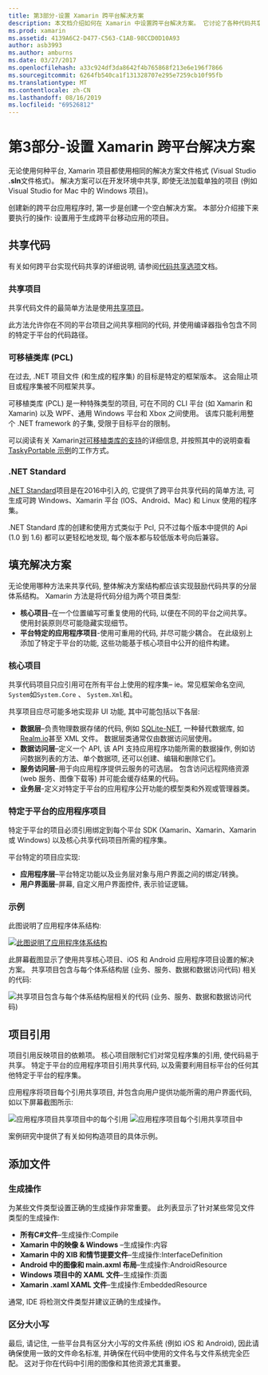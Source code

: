 ```yaml
---
title: 第3部分-设置 Xamarin 跨平台解决方案
description: 本文档介绍如何在 Xamarin 中设置跨平台解决方案。 它讨论了各种代码共享策略, 如共享项目和 .NET Standard。
ms.prod: xamarin
ms.assetid: 4139A6C2-D477-C563-C1AB-98CCD0D10A93
author: asb3993
ms.author: amburns
ms.date: 03/27/2017
ms.openlocfilehash: a33c924df3da8642f4b765868f213e6e196f7866
ms.sourcegitcommit: 6264fb540ca1f131328707e295e7259cb10f95fb
ms.translationtype: MT
ms.contentlocale: zh-CN
ms.lasthandoff: 08/16/2019
ms.locfileid: "69526812"
---
```

# <a name="part-3---setting-up-a-xamarin-cross-platform-solution"></a>第3部分-设置 Xamarin 跨平台解决方案

无论使用何种平台, Xamarin 项目都使用相同的解决方案文件格式 (Visual Studio **.sln**文件格式)。 解决方案可以在开发环境中共享, 即使无法加载单独的项目 (例如 Visual Studio for Mac 中的 Windows 项目)。



创建新的跨平台应用程序时, 第一步是创建一个空白解决方案。 本部分介绍接下来要执行的操作: 设置用于生成跨平台移动应用的项目。

 <a name="Sharing_Code" />


## <a name="sharing-code"></a>共享代码

有关如何跨平台实现代码共享的详细说明, 请参阅[代码共享选项](~/cross-platform/app-fundamentals/code-sharing.md)文档。

 <a name="Shared_Asset_Projects" />


### <a name="shared-projects"></a>共享项目

共享代码文件的最简单方法是使用[共享项目](~/cross-platform/app-fundamentals/shared-projects.md)。

此方法允许你在不同的平台项目之间共享相同的代码, 并使用编译器指令包含不同的特定于平台的代码路径。

 <a name="Portable_Class_Libraries" />


### <a name="portable-class-libraries-pcl"></a>可移植类库 (PCL)

在过去, .NET 项目文件 (和生成的程序集) 的目标是特定的框架版本。 这会阻止项目或程序集被不同框架共享。

可移植类库 (PCL) 是一种特殊类型的项目, 可在不同的 CLI 平台 (如 Xamarin 和 Xamarin) 以及 WPF、通用 Windows 平台和 Xbox 之间使用。 该库只能利用整个 .NET framework 的子集, 受限于目标平台的限制。

可以阅读有关 Xamarin[对可移植类库的支持](~/cross-platform/app-fundamentals/pcl.md)的详细信息, 并按照其中的说明查看[TaskyPortable 示例](https://github.com/xamarin/mobile-samples/tree/master/TaskyPortable)的工作方式。


### <a name="net-standard"></a>.NET Standard

[.NET Standard](~/cross-platform/app-fundamentals/net-standard.md)项目是在2016中引入的, 它提供了跨平台共享代码的简单方法, 可生成可跨 Windows、Xamarin 平台 (IOS、Android、Mac) 和 Linux 使用的程序集。

.NET Standard 库的创建和使用方式类似于 Pcl, 只不过每个版本中提供的 Api (1.0 到 1.6) 都可以更轻松地发现, 每个版本都与较低版本号向后兼容。



 <a name="Populating_the_Solution" />


## <a name="populating-the-solution"></a>填充解决方案

无论使用哪种方法来共享代码, 整体解决方案结构都应该实现鼓励代码共享的分层体系结构。
Xamarin 方法是将代码分组为两个项目类型:

- **核心项目**–在一个位置编写可重复使用的代码, 以便在不同的平台之间共享。 使用封装原则尽可能隐藏实现细节。
- **平台特定的应用程序项目**-使用可重用的代码, 并尽可能少耦合。 在此级别上添加了特定于平台的功能, 这些功能基于核心项目中公开的组件构建。


 <a name="Core_Project" />


### <a name="core-project"></a>核心项目

共享代码项目只应引用可在所有平台上使用的程序集– ie。常见框架命名空间, `System`如`System.Core` 、 `System.Xml`和。

共享项目应尽可能多地实现非 UI 功能, 其中可能包括以下各层:

- **数据层**–负责物理数据存储的代码, 例如  [SQLite-NET](https://github.com/praeclarum/sqlite-net), 一种替代数据库, 如[Realm.io](https://realm.io/products/realm-mobile-database/)甚至 XML 文件。 数据层类通常仅由数据访问层使用。
- **数据访问层**–定义一个 API, 该 API 支持应用程序功能所需的数据操作, 例如访问数据列表的方法、单个数据项, 还可以创建、编辑和删除它们。
- **服务访问层**–用于向应用程序提供云服务的可选层。 包含访问远程网络资源 (web 服务、图像下载等) 并可能会缓存结果的代码。
- **业务层**-定义对特定于平台的应用程序公开功能的模型类和外观或管理器类。


 <a name="Platform-Specific_Application_Projects" />


### <a name="platform-specific-application-projects"></a>特定于平台的应用程序项目

特定于平台的项目必须引用绑定到每个平台 SDK (Xamarin、Xamarin、Xamarin 或 Windows) 以及核心共享代码项目所需的程序集。

平台特定的项目应实现:

- **应用程序层**–平台特定功能以及业务层对象与用户界面之间的绑定/转换。
- **用户界面层**–屏幕, 自定义用户界面控件, 表示验证逻辑。


<a name="Example" />


### <a name="example"></a>示例

此图说明了应用程序体系结构:

 [![](setting-up-a-xamarin-cross-platform-solution-images/conceptualarchitecture.png "此图说明了应用程序体系结构")](setting-up-a-xamarin-cross-platform-solution-images/conceptualarchitecture.png#lightbox)

此屏幕截图显示了使用共享核心项目、iOS 和 Android 应用程序项目设置的解决方案。 共享项目包含与每个体系结构层 (业务、服务、数据和数据访问代码) 相关的代码:

 ![](setting-up-a-xamarin-cross-platform-solution-images/core-solution-example.png "共享项目包含与每个体系结构层相关的代码 (业务、服务、数据和数据访问代码)")


 <a name="Project_References" />


## <a name="project-references"></a>项目引用

项目引用反映项目的依赖项。 核心项目限制它们对常见程序集的引用, 使代码易于共享。
特定于平台的应用程序项目引用共享代码, 以及需要利用目标平台的任何其他特定于平台的程序集。

应用程序将项目每个引用共享项目, 并包含向用户提供功能所需的用户界面代码, 如以下屏幕截图所示:

![](setting-up-a-xamarin-cross-platform-solution-images/solution-android.png "应用程序项目共享项目中的每个引用") ![](setting-up-a-xamarin-cross-platform-solution-images/solution-ios.png "应用程序项目每个引用共享项目中")


案例研究中提供了有关如何构造项目的具体示例。

 <a name="Adding_Files" />


## <a name="adding-files"></a>添加文件

 <a name="Build_Action" />


### <a name="build-action"></a>生成操作

为某些文件类型设置正确的生成操作非常重要。 此列表显示了针对某些常见文件类型的生成操作:

- **所有C#文件**–生成操作:Compile
- **Xamarin 中的映像 & Windows** –生成操作:内容
- **Xamarin 中的 XIB 和情节提要文件**–生成操作:InterfaceDefinition
- **Android 中的图像和 main.axml 布局**–生成操作:AndroidResource
- **Windows 项目中的 XAML 文件**–生成操作:页面
- **Xamarin .xaml XAML 文件**–生成操作:EmbeddedResource


通常, IDE 将检测文件类型并建议正确的生成操作。

 <a name="Case_Sensitivity" />


### <a name="case-sensitivity"></a>区分大小写

最后, 请记住, 一些平台具有区分大小写的文件系统 (例如
iOS 和 Android), 因此请确保使用一致的文件命名标准, 并确保在代码中使用的文件名与文件系统完全匹配。 这对于你在代码中引用的图像和其他资源尤其重要。
